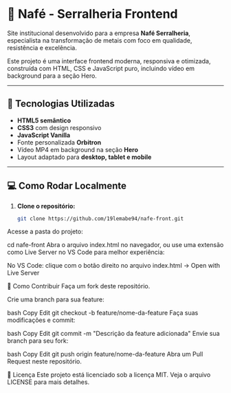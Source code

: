 # 🔧 Nafé - Serralheria Frontend

Site institucional desenvolvido para a empresa **Nafé Serralheria**, especialista na transformação de metais com foco em qualidade, resistência e excelência.

Este projeto é uma interface frontend moderna, responsiva e otimizada, construída com HTML, CSS e JavaScript puro, incluindo vídeo em background para a seção Hero.

---

## 🚀 Tecnologias Utilizadas

- **HTML5 semântico**
- **CSS3** com design responsivo
- **JavaScript Vanilla**
- Fonte personalizada **Orbitron**
- Vídeo MP4 em background na seção **Hero**
- Layout adaptado para **desktop, tablet e mobile**

---

## 💻 Como Rodar Localmente

1. **Clone o repositório:**

   ```bash
   git clone https://github.com/19lemabe94/nafe-front.git
Acesse a pasta do projeto:


cd nafe-front
Abra o arquivo index.html no navegador, ou use uma extensão como Live Server no VS Code para melhor experiência:

No VS Code: clique com o botão direito no arquivo index.html → Open with Live Server

🤝 Como Contribuir
Faça um fork deste repositório.

Crie uma branch para sua feature:

bash
Copy
Edit
git checkout -b feature/nome-da-feature
Faça suas modificações e commit:

bash
Copy
Edit
git commit -m "Descrição da feature adicionada"
Envie sua branch para seu fork:

bash
Copy
Edit
git push origin feature/nome-da-feature
Abra um Pull Request neste repositório.

📜 Licença
Este projeto está licenciado sob a licença MIT.
Veja o arquivo LICENSE para mais detalhes.

